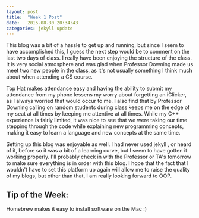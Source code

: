 ```yaml
---
layout: post
title:  "Week 1 Post"
date:   2015-08-30 20:34:43
categories: jekyll update
---
```


This blog was a bit of a hassle to get up and running, but since I seem to have accomplished this, I guess the next step would be to
comment on the last two days of class. I really have been enjoying the structure of the class. It is very social atmosphere and was glad when Professor Downing made us meet two new people in the class, as it's not usually something I think much about when attending a CS course.

Top Hat makes attendance easy and having the ability to submit my attendance from my phone lessens my worry about forgetting an iClicker, as I always worried that would occur to me. I also find that by Professor Downing calling on random students during class keeps me on the edge of my
seat at all times by keeping me attentive at all times. While my C++ experience is fairly limited, it was nice to see that we were taking our time
stepping through the code while explaining new programming concepts, making it easy to learn a language and new concepts at the same time.

Setting up this blog was enjoyable as well. I had never used jekyll , or heard of it,  before so it was a bit of a learning curve, but I seem to have gotten it working properly. I'll probably check in with the Professor or TA's tomorrow to make sure everything is in order with this blog. I hope that the fact that I wouldn't have to set this platform up again will allow me to raise the quality of my blogs, but other than that, I am really looking forward to OOP.

<h2>Tip of the Week: </h2> 
Homebrew makes it easy to install software on the Mac :)
